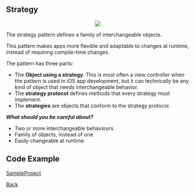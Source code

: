 ##  Strategy

<p align="center">
  <image src="images/strategy.png"></image>
</p>



The strategy pattern defines a family of interchangeable objects.

This pattern makes apps more flexible and adaptable to changes at runtime, instead of requiring compile-time changes.

The pattern has three parts:

- The <b>Object using a strategy</b>. This is most often a view controller when the pattern is used in iOS app development, but it can technically be any kind of object that needs interchangeable behavior.
- The <b>strategy protocol</b> defines methods that every strategy must implement.
- The <b>strategies</b> are objects that conform to the strategy protocol.

***What should you be careful about?***

- Two or more interchangeable behaviours
- Family of objects, instead of one
- Easily changeable at runtime

## Code Example
[SampleProject]

[SampleProject]: ../samples/Strategy-pattern/ "SampleProject"






[Back]

[Back]: ../README.md "Back"
